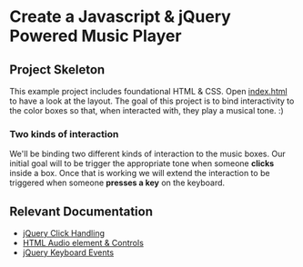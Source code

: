 # Create a Javascript & jQuery Powered Music Player

## Project Skeleton
This example project includes foundational HTML & CSS. Open [index.html](index.html) to have a look at the layout. The goal of this project is to bind interactivity to the color boxes so that, when interacted with, they play a musical tone. :)

### Two kinds of interaction
We'll be binding two different kinds of interaction to the music boxes. Our initial goal will to be trigger the appropriate tone when someone __clicks__ inside a box. Once that is working we will extend the interaction to be triggered when someone __presses a key__ on the keyboard.

## Relevant Documentation
- [jQuery Click Handling](https://api.jquery.com/click/)
- [HTML Audio element & Controls](https://developer.mozilla.org/en-US/docs/Web/Guide/HTML/Using_HTML5_audio_and_video)
- [jQuery Keyboard Events](https://api.jquery.com/category/events/keyboard-events/)
